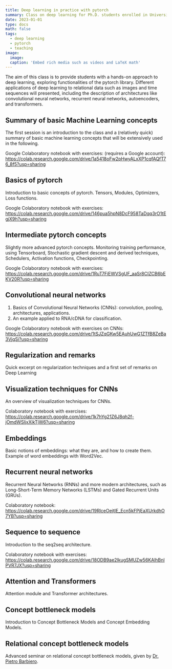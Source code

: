 ```yaml
---
title: Deep learning in practice with pytorch
summary: Class on deep learning for Ph.D. students enrolled in Université Paris-Saclay, taught in English 
date: 2023-01-01
type: docs
math: false
tags:
  - deep learning
  - pytorch
  - teaching
image:
  image:
  caption: 'Embed rich media such as videos and LaTeX math'
---
```


The aim of this class is to provide students with a hands-on approach to deep learning, exploring functionalities of the pytorch library. Different applications of deep learning to relational data such as images and time sequences will presented, including the description of architectures like convolutional neural networks, recurrent neural networks, autoencoders, and transformers.

## Summary of basic Machine Learning concepts
The first session is an introduction to the class and a (relatively quick) summary of basic machine learning concepts that will be extensively used in the following. 

Google Colaboratory notebook with exercises: (requires a Google account): https://colab.research.google.com/drive/1a5418oFw2pHwyALxXP1cqfAQfT76_8f5?usp=sharing

## Basics of pytorch
Introduction to basic concepts of pytorch. Tensors, Modules, Optimizers, Loss functions.

Google Colaboratory notebook with exercises: https://colab.research.google.com/drive/146pua5hpN8DcF958TaDqq3rO1tEgjX9h?usp=sharing

## Intermediate pytorch concepts
Slightly more advanced pytorch concepts. Monitoring training performance, using Tensorboard, Stochastic gradient descent and derived techniques, Schedulers, Activation functions, Checkpointing.

Google Colaboratory notebook with exercises: https://colab.research.google.com/drive/1RuT7FiEWVSgUF_aaSr8CIZCB6bEKV20R?usp=sharing

## Convolutional neural networks
1. Basics of Convolutional Neural Networks (CNNs): convolution, pooling, architectures, applications.
2. An example applied to RNA/cDNA for classification.

Google Colaboratory notebook with exercises on CNNs: https://colab.research.google.com/drive/1tSJZqGKw5EAuhUwG1ZTfB8ZeBa3VjqSi?usp=sharing

## Regularization and remarks
Quick excerpt on regularization techniques and a first set of remarks on Deep Learning

## Visualization techniques for CNNs
An overview of visualization techniques for CNNs.

Colaboratory notebook with exercises: https://colab.research.google.com/drive/1k7hYg21Z6J8qh2f-jOmdWSljxXikTjW6?usp=sharing

## Embeddings
Basic notions of embeddings: what they are, and how to create them. Example of word embeddings with Word2Vec.

## Recurrent neural networks
Recurrent Neural Networks (RNNs) and more modern architectures, such as Long-Short-Term Memory Networks (LSTMs) and Gated Recurrent Units (GRUs).

Colaboratory notebook: https://colab.research.google.com/drive/19RlceOejtIE_Ecn5kFPjEaXUrkdhO7YB?usp=sharing

## Sequence to sequence
Introduction to the seq2seq architecture.

Colaboratory notebook with exercises: https://colab.research.google.com/drive/18ODB9ae2lkugSMUZw56KAlhBnlPVR7JX?usp=sharing

## Attention and Transformers
Attention module and Transformer architectures.

## Concept bottleneck models
Introduction to Concept Bottleneck Models and Concept Embedding Models.

## Relational concept bottleneck models
Advanced seminar on relational concept bottleneck models, given by [Dr. Pietro Barbiero](https://www.pietrobarbiero.eu/).